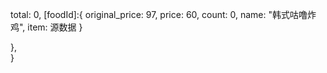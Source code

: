 

<!-- 购物车状态vuex -->

[foods]:{
  [martId]: {
    total: 0,
    [foodId]:{
      original_price: 97,
      price: 60,
      count: 0,
      name: "韩式咕噜炸鸡",
      item: 源数据
    }
    
  },  
}